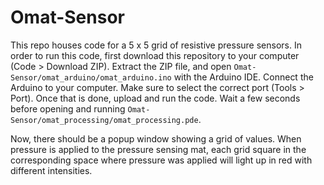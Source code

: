 # Omat-Sensor

This repo houses code for a 5 x 5 grid of resistive pressure sensors.
In order to run this code, first download this repository to your computer (Code > Download ZIP). Extract the ZIP file, and open `Omat-Sensor/omat_arduino/omat_arduino.ino` with the Arduino IDE. Connect the Arduino to your computer. Make sure to select the correct port (Tools > Port). Once that is done, upload and run the code. Wait a few seconds before opening and running `Omat-Sensor/omat_processing/omat_processing.pde`.

Now, there should be a popup window showing a grid of values. When pressure is applied to the pressure sensing mat, each grid square in the corresponding space where pressure was applied will light up in red with different intensities. 
